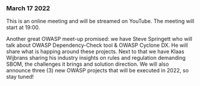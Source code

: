 ### March 17 2022
This is an online meeting and will be streamed on YouTube.
The meeting will start at 19:00.

Another great OWASP meet-up promised: we have Steve Springett who will talk about OWASP Dependency-Check tool & OWASP Cyclone DX. He will share what is happing around these projects. Next to that we have Klaas Wijbrans sharing his industry insights on rules and regulation demanding SBOM, the challenges it brings and solution direction. We will also announce three (3) new OWASP projects that will be executed in 2022, so stay tuned!
